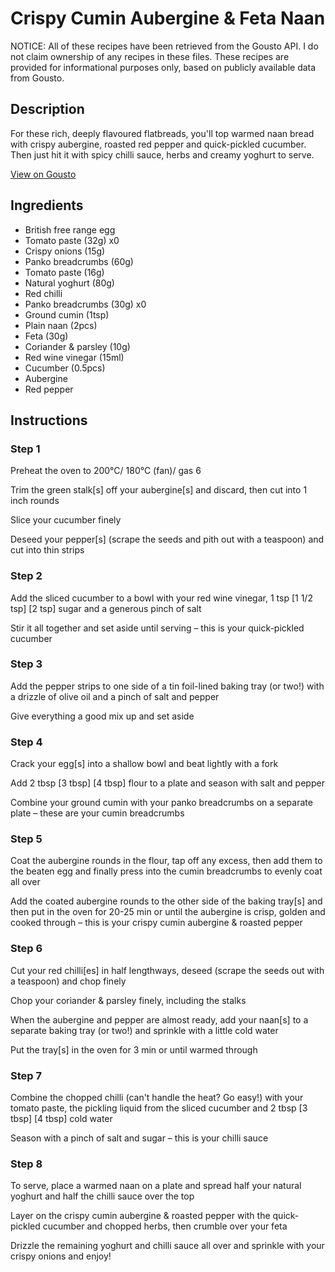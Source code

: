 # Crispy Cumin Aubergine & Feta Naan

NOTICE: All of these recipes have been retrieved from the Gousto API. I do not claim ownership of any recipes in these files. These recipes are provided for informational purposes only, based on publicly available data from Gousto.

## Description

For these rich, deeply flavoured flatbreads, you'll top warmed naan bread with crispy aubergine, roasted red pepper and quick-pickled cucumber. Then just hit it with spicy chilli sauce, herbs and creamy yoghurt to serve. 

[View on Gousto](https://www.gousto.co.uk/recipes/cookbook/crispy-cumin-aubergine-feta-open-wrap)

## Ingredients

- British free range egg
- Tomato paste (32g) x0
- Crispy onions (15g)
- Panko breadcrumbs (60g)
- Tomato paste (16g)
- Natural yoghurt (80g)
- Red chilli
- Panko breadcrumbs (30g) x0
- Ground cumin (1tsp)
- Plain naan (2pcs)
- Feta (30g)
- Coriander & parsley (10g)
- Red wine vinegar (15ml)
- Cucumber (0.5pcs)
- Aubergine
- Red pepper

## Instructions


### Step 1

Preheat the oven to 200°C/ 180°C (fan)/ gas 6

Trim the green stalk[s] off your aubergine[s] and discard, then cut into 1 inch rounds

Slice your cucumber finely

Deseed your pepper[s] (scrape the seeds and pith out with a teaspoon) and cut into thin strips


### Step 2

Add the sliced cucumber to a bowl with your red wine vinegar, 1 tsp <span class="text-purple">[1 1/2 tsp]</span><span class="text-danger"> [2 tsp]</span> sugar and a generous pinch of salt

Stir it all together and set aside until serving – this is your quick-pickled cucumber


### Step 3

Add the pepper strips to one side of a tin foil-lined baking tray (or two!) with a drizzle of olive oil and a pinch of salt and pepper

Give everything a good mix up and set aside


### Step 4

Crack your egg[s] into a shallow bowl and beat lightly with a fork

Add 2 tbsp<span class="text-danger"> <span class="text-purple">[3 tbsp]</span> [4 tbsp]</span> flour to a plate and season with salt and pepper

Combine your ground cumin with your panko breadcrumbs on a separate plate – these are your cumin breadcrumbs


### Step 5

Coat the aubergine rounds in the flour, tap off any excess, then add them to the beaten egg and finally press into the cumin breadcrumbs to evenly coat all over

Add the coated aubergine rounds to the other side of the baking tray[s] and then put in the oven for 20-25 min or until the aubergine is crisp, golden and cooked through – this is your crispy cumin aubergine & roasted pepper


### Step 6

Cut your red chilli[es] in half lengthways, deseed (scrape the seeds out with a teaspoon) and chop finely

Chop your coriander & parsley finely, including the stalks

When the aubergine and pepper are almost ready, add your naan[s] to a separate baking tray (or two!) and sprinkle with a little cold water

Put the tray[s] in the oven for 3 min or until warmed through


### Step 7

Combine the chopped chilli (can't handle the heat? Go easy!) with your tomato paste, the pickling liquid from the sliced cucumber and 2 tbsp<span class="text-danger"> <span class="text-purple">[3 tbsp]</span> [4 tbsp]</span> cold water

Season with a pinch of salt and sugar – this is your chilli sauce

### Step 8

To serve, place a warmed naan on a plate and spread half your natural yoghurt and half the chilli sauce over the top

Layer on the crispy cumin aubergine & roasted pepper with the quick-pickled cucumber and chopped herbs, then crumble over your feta

Drizzle the remaining yoghurt and chilli sauce all over and sprinkle with your crispy onions and enjoy!

